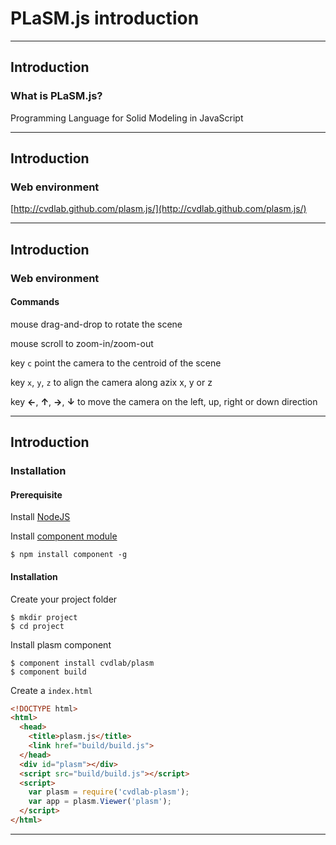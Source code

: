 # PLaSM.js introduction

- - -

## Introduction

### What is PLaSM.js?

Programming Language for Solid Modeling in JavaScript

- - -

## Introduction

### Web environment

[http://cvdlab.github.com/plasm.js/](http://cvdlab.github.com/plasm.js/)

- - - 

## Introduction

### Web environment

#### Commands

mouse drag-and-drop to rotate the scene

mouse scroll to zoom-in/zoom-out

key `c` point the camera to the centroid of the scene

key `x`, `y`, `z` to align the camera along azix x, y or z

key **&larr;**, **&uarr;**, **&rarr;**, **&darr;** to move the camera on the left, up, right or down direction

- - - 

## Introduction

### Installation

#### Prerequisite

Install [NodeJS](http://nodejs.org/)

Install [component module](https://npmjs.org/package/component)

    $ npm install component -g

#### Installation

Create your project folder

    $ mkdir project
    $ cd project

Install plasm component

    $ component install cvdlab/plasm
    $ component build

Create a `index.html`

```html
<!DOCTYPE html>
<html>
  <head>
    <title>plasm.js</title>
    <link href="build/build.js">
  </head>
  <div id="plasm"></div>    
  <script src="build/build.js"></script>
  <script>
    var plasm = require('cvdlab-plasm');
    var app = plasm.Viewer('plasm');
  </script>
</html>
```

- - -
